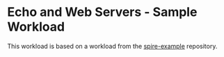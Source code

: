 # Echo and Web Servers - Sample Workload

This workload is based on a workload from the [spire-example](https://github.com/spiffe/spire-examples/tree/master/examples/envoy) repository.
